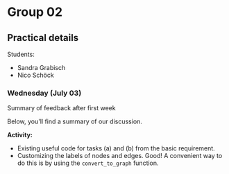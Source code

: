 # Group 02

## Practical details

Students:

- Sandra Grabisch
- Nico Schöck

### Wednesday (July 03)

Summary of feedback after first week

Below, you'll find a summary of our discussion.

**Activity:**

- Existing useful code for tasks (a) and (b) from the basic requirement.
- Customizing the labels of nodes and edges. Good! A convenient way to do this is by using the `convert_to_graph` function.
